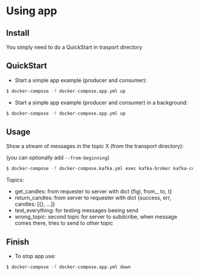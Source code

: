 # Using app

## Install

You simply need to do a QuickStart in trasport directory

## QuickStart

- Start a simple app example (producer and consumer):

```bash
$ docker-compose -f docker-compose.app.yml up
```

- Start a simple app example (producer and consumer) in a background:

```bash
$ docker-compose -f docker-compose.app.yml up
```

## Usage

Show a stream of messages in the topic X (from the transport directory):

(you can optionally add `--from-beginning`)

```bash
$ docker-compose -f docker-compose.kafka.yml exec kafka-broker kafka-console-consumer --bootstrap-server localhost:9092 --topic X
```

Topics:

* get_candles: from requester to server with dict {figi, from_, to, t}
* return_candles: from server to requester with dict {success, err, candles: [{}, ...]}
* test_everything: for testing messages beeing send
* wrong_topic: second topic for server to subdcribe, when message comes there, tries to send to other topic

## Finish

- To stop app use:

```bash
$ docker-compose -f docker-compose.app.yml down
```
